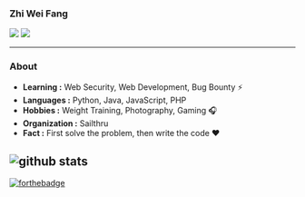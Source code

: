 ### Zhi Wei Fang
[![](https://img.shields.io/badge/LinkedIn-fangzway-blue)](https://www.linkedin.com/in/fangzway/)
[![](https://img.shields.io/badge/Gmail-fang.zway%40gmail.com-red)](mailto:fang.zway@gmail.com)

---------------------------------------------------------------------------------------------------------------------------------------------------------------------------------
### About

-  **Learning :** Web Security, Web Development, Bug Bounty :zap: 	
-  **Languages :** Python, Java, JavaScript, PHP
-  **Hobbies :** Weight Training, Photography, Gaming :headphones:
-  **Organization :** Sailthru
-  **Fact :** First solve the problem, then write the code :heart: 

![github stats](https://github-readme-stats.vercel.app/api?username=layzhi&show_icons=true)
---------------------------------------------------------------------------------------------------------------------------------------------------------------------------------

[![forthebadge](https://forthebadge.com/images/badges/built-with-love.svg)](https://forthebadge.com)
